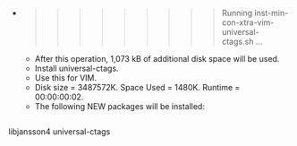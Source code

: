 * >>>>>>>>> Running inst-min-con-xtra-vim-universal-ctags.sh ...
  * After this operation, 1,073 kB of additional disk space will be used.
  * Install universal-ctags.
  * Use this for VIM.
  * Disk size = 3487572K. Space Used = 1480K. Runtime = 00:00:00:02.
  * The following NEW packages will be installed:
  ```bash
libjansson4 universal-ctags
  ```
